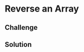 # Reverse an Array
<!-- Short summary or background info -->

## Challenge
<!-- Description of the challenge -->

## Solution
<!-- Embedded whiteboard image -->

